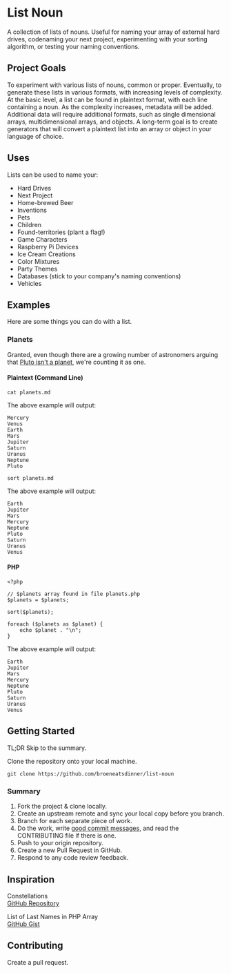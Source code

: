 # List Noun

A collection of lists of nouns. Useful for naming your array of external hard drives, codenaming your next project, experimenting with your sorting algorithm, or testing your naming conventions.

## Project Goals

To experiment with various lists of nouns, common or proper. Eventually, to generate these lists in various formats, with increasing levels of complexity. At the basic level, a list can be found in plaintext format, with each line containing a noun. As the complexity increases, metadata will be added. Additional data will require additional formats, such as single dimensional arrays, multidimensional arrays, and objects. A long-term goal is to create generators that will convert a plaintext list into an array or object in your language of choice.

## Uses

Lists can be used to name your:

- Hard Drives
- Next Project
- Home-brewed Beer
- Inventions
- Pets
- Children
- Found-territories (plant a flag!)
- Game Characters
- Raspberry Pi Devices
- Ice Cream Creations
- Color Mixtures
- Party Themes
- Databases (stick to your company's naming conventions)
- Vehicles

## Examples

Here are some things you can do with a list.

### Planets

Granted, even though there are a growing number of astronomers arguing that [Pluto isn't a planet](https://en.wikipedia.org/wiki/Planet#21st_century), we're counting it as one.

#### Plaintext (Command Line)
`cat planets.md`

The above example will output:

```
Mercury
Venus
Earth
Mars
Jupiter
Saturn
Uranus
Neptune
Pluto
```

`sort planets.md`

The above example will output:

```
Earth
Jupiter
Mars
Mercury
Neptune
Pluto
Saturn
Uranus
Venus
```

#### PHP

```
<?php

// $planets array found in file planets.php
$planets = $planets;

sort($planets);

foreach ($planets as $planet) {
    echo $planet . "\n";
}
```

The above example will output:

```
Earth
Jupiter
Mars
Mercury
Neptune
Pluto
Saturn
Uranus
Venus
```

## Getting Started

TL;DR Skip to the summary.

Clone the repository onto your local machine.

```
git clone https://github.com/broeneatsdinner/list-noun
```

### Summary

1. Fork the project & clone locally.
2. Create an upstream remote and sync your local copy before you branch.
3. Branch for each separate piece of work.
4. Do the work, write [good commit messages](https://chris.beams.io/posts/git-commit/), and read the CONTRIBUTING file if there is one.
5. Push to your origin repository.
6. Create a new Pull Request in GitHub.
7. Respond to any code review feedback.

## Inspiration

Constellations  
[GitHub Repository](https://github.com/pirtleshell/constellations)

List of Last Names in PHP Array  
[GitHub Gist](https://gist.github.com/subodhghulaxe/8148971)

## Contributing

Create a pull request.